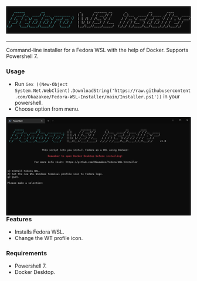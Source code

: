 <h3 align="center"><img src=".github/assets/logo.png"></h3>

---

Command-line installer for a Fedora WSL with the help of Docker.
Supports Powershell 7.

### Usage

- Run `iex ((New-Object System.Net.WebClient).DownloadString('https://raw.githubusercontent.com/Okazakee/Fedora-WSL-Installer/main/Installer.ps1'))` in your powershell.
- Choose option from menu.

<img src=".github/assets/wt.png" alt="img" align="right" width="600px">

### Features

- Installs Fedora WSL.
- Change the WT profile icon.

### Requirements

- Powershell 7.
- Docker Desktop.
